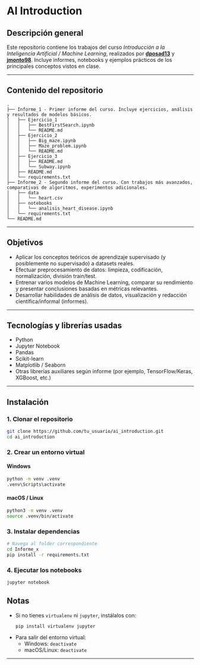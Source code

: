 # AI Introduction

## Descripción general

Este repositorio contiene los trabajos del curso *Introducción a la Inteligencia Artificial / Machine Learning*, realizados por [**dposad13**](https://github.com/dposada13) y [**jmonto98**](https://github.com/jmonto98).
Incluye informes, notebooks y ejemplos prácticos de los principales conceptos vistos en clase.

---

## Contenido del repositorio
```
.
├── Informe_1 - Primer informe del curso. Incluye ejercicios, análisis y resultados de modelos básicos.
│   ├── Ejercicio_1
│   │   ├── BestFirstSearch.ipynb
│   │   └── README.md
│   ├── Ejercicio_2
│   │   ├── Big_maze.ipynb
│   │   ├── Maze_problem.ipynb
│   │   └── README.md
│   ├── Ejercicio_3
│   │   ├── README.md
│   │   └── Subway.ipynb
│   ├── README.md
│   └── requirements.txt
├── Informe_2 - Segundo informe del curso. Con trabajos más avanzados, comparativas de algoritmos, experimentos adicionales.
│   ├── data
│   │   └── heart.csv
│   ├── notebooks
│   │   └── analisis_heart_disease.ipynb
│   └── requirements.txt
└── README.md
```

---

## Objetivos

- Aplicar los conceptos teóricos de aprendizaje supervisado (y posiblemente no supervisado) a datasets reales.  
- Efectuar preprocesamiento de datos: limpieza, codificación, normalización, división train/test.  
- Entrenar varios modelos de Machine Learning, comparar su rendimiento y presentar conclusiones basadas en métricas relevantes.  
- Desarrollar habilidades de análisis de datos, visualización y redacción científica/informal (informes).

---

## Tecnologías y librerías usadas

- Python  
- Jupyter Notebook  
- Pandas  
- Scikit-learn  
- Matplotlib / Seaborn  
- Otras librerías auxiliares según informe (por ejemplo, TensorFlow/Keras, XGBoost, etc.)

---

## Instalación

### 1. Clonar el repositorio

```sh
git clone https://github.com/tu_usuario/ai_introduction.git
cd ai_introduction
```

### 2. Crear un entorno virtual

#### Windows

```sh
python -m venv .venv
.venv\Scripts\activate
```

#### macOS / Linux

```sh
python3 -m venv .venv
source .venv/bin/activate
```

### 3. Instalar dependencias

```sh
# Navega al folder correspondiente
cd Informe_x
pip install -r requirements.txt
```

### 4. Ejecutar los notebooks

```sh
jupyter notebook
```

## Notas

- Si no tienes `virtualenv` ni `jupyter`, instálalos con:
  ```sh
  pip install virtualenv jupyter
  ```
- Para salir del entorno virtual:  
  - Windows: `deactivate`  
  - macOS/Linux: `deactivate`

---